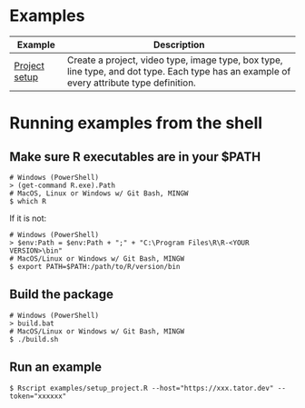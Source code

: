 # Examples

| Example | Description |
| ------- | ----------- |
| [Project setup](setup_project.R) | Create a project, video type, image type, box type, line type, and dot type. Each type has an example of every attribute type definition. |

# Running examples from the shell
## Make sure R executables are in your $PATH
```shell
# Windows (PowerShell)
> (get-command R.exe).Path
# MacOS, Linux or Windows w/ Git Bash, MINGW
$ which R
```
If it is not:
```shell
# Windows (PowerShell)
> $env:Path = $env:Path + ";" + "C:\Program Files\R\R-<YOUR VERSION>\bin"
# MacOS/Linux or Windows w/ Git Bash, MINGW
$ export PATH=$PATH:/path/to/R/version/bin
```
## Build the package
```shell
# Windows (PowerShell)
> build.bat
# MacOS/Linux or Windows w/ Git Bash, MINGW
$ ./build.sh
```
## Run an example
```shell
$ Rscript examples/setup_project.R --host="https://xxx.tator.dev" --token="xxxxxx"
```